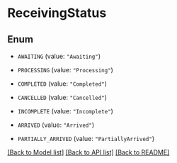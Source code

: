 # ReceivingStatus

## Enum


* `AWAITING` (value: `"Awaiting"`)

* `PROCESSING` (value: `"Processing"`)

* `COMPLETED` (value: `"Completed"`)

* `CANCELLED` (value: `"Cancelled"`)

* `INCOMPLETE` (value: `"Incomplete"`)

* `ARRIVED` (value: `"Arrived"`)

* `PARTIALLY_ARRIVED` (value: `"PartiallyArrived"`)


[[Back to Model list]](../README.md#documentation-for-models) [[Back to API list]](../README.md#documentation-for-api-endpoints) [[Back to README]](../README.md)


